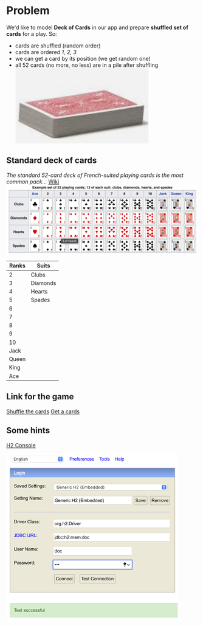 # Problem
We'd like to model __Deck of Cards__ in our app and prepare __shuffled set of cards__ for a play.
So:
* cards are shuffled (random order)
* cards are ordered _1, 2, 3_
* we can get a card by its position (we get random one)
* all 52 cards (no more, no less) are in a pile after shuffling
![Deck of Cards](./img/pile-of-cards.png "Pile of Cards")

## Standard deck of cards
_The standard 52-card deck of French-suited playing cards is the most common pack..._ [Wiki](https://en.wikipedia.org/wiki/Standard_52-card_deck)
![Deck of Cards](./img/deck-of-cards.png "Deck of Cards")

| Ranks | Suits        |
|-------|--------------|
| 2     | Clubs |
| 3     | Diamonds |
| 4     | Hearts |
| 5     | Spades |
| 6     |  |
| 7     |  |
| 8     |  |
| 9     |  |
| 10    |  |
| Jack  |  |
| Queen |  |
| King  |  |
| Ace   |  |
## Link for the game
[Shuffle the cards](http://localhost:8080/shuffle)
[Get a cards](http://localhost:8080/card/42)
## Some hints
[H2 Console](http://localhost:8080/h2-console)

![H2 Console](./img/h2-console.png "H2 Console")
